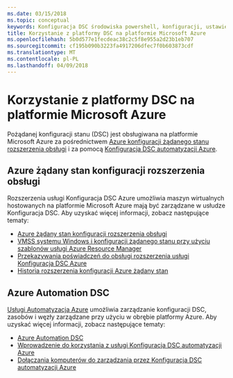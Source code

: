 ```yaml
---
ms.date: 03/15/2018
ms.topic: conceptual
keywords: Konfiguracja DSC środowiska powershell, konfiguracji, ustawienia
title: Korzystanie z platformy DSC na platformie Microsoft Azure
ms.openlocfilehash: 5b0d577e1fecdeac38c2c5f8e955a2d23b1eb707
ms.sourcegitcommit: cf195b090b3223fa4917206dfec7f0b603873cdf
ms.translationtype: MT
ms.contentlocale: pl-PL
ms.lasthandoff: 04/09/2018
---
```

# <a name="using-dsc-on-microsoft-azure"></a>Korzystanie z platformy DSC na platformie Microsoft Azure

Pożądanej konfiguracji stanu (DSC) jest obsługiwana na platformie Microsoft Azure za pośrednictwem [Azure konfiguracji żądanego stanu rozszerzenia obsługi](/azure/virtual-machines/virtual-machines-windows-extensions-dsc-overview) i za pomocą [Konfiguracja DSC automatyzacji Azure](/azure/automation/automation-dsc-overview).

## <a name="azure-desired-state-configuration-extension-handler"></a>Azure żądany stan konfiguracji rozszerzenia obsługi

Rozszerzenia usługi Konfiguracja DSC Azure umożliwia maszyn wirtualnych hostowanych na platformie Microsoft Azure mają być zarządzane w usłudze Konfiguracja DSC.
Aby uzyskać więcej informacji, zobacz następujące tematy:

- [Azure żądany stan konfiguracji rozszerzenia obsługi](/azure/virtual-machines/virtual-machines-windows-extensions-dsc-overview)
- [VMSS systemu Windows i konfiguracji żądanego stanu przy użyciu szablonów usługi Azure Resource Manager](/azure/virtual-machines/virtual-machines-windows-extensions-dsc-template)
- [Przekazywania poświadczeń do obsługi rozszerzenia usługi Konfiguracja DSC Azure](/azure/virtual-machines/virtual-machines-windows-extensions-dsc-credentials)
- [Historia rozszerzenia konfiguracji Azure żądany stan](azureDscexthistory.md)

## <a name="azure-automation-dsc"></a>Azure Automation DSC

[Usługi Automatyzacja Azure](https://azure.microsoft.com/services/automation/) umożliwia zarządzanie konfiguracji DSC, zasobów i węzły zarządzane przy użyciu w obrębie platformy Azure. Aby uzyskać więcej informacji, zobacz następujące tematy:

- [Azure Automation DSC](/azure/automation/automation-dsc-overview)
- [Wprowadzenie do korzystania z usługi Konfiguracja DSC automatyzacji Azure](/azure/automation/automation-dsc-getting-started)
- [Dołączania komputerów do zarządzania przez Konfiguracja DSC automatyzacji Azure](/azure/automation/automation-dsc-onboarding)